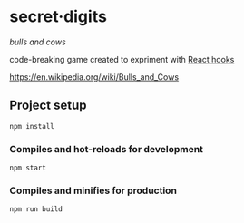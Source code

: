 # secret·digits

*bulls and cows*

code-breaking game created to expriment with [React hooks](https://reactjs.org/docs/hooks-intro.html)

https://en.wikipedia.org/wiki/Bulls_and_Cows


## Project setup
```
npm install
```

### Compiles and hot-reloads for development
```
npm start
```

### Compiles and minifies for production
```
npm run build
```

